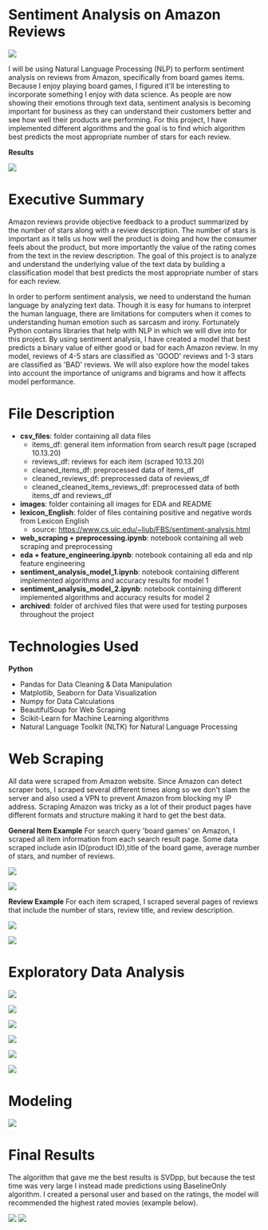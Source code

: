 # Sentiment Analysis on Amazon Reviews

![](https://github.com/ttam37/dsc-capstone-project-v2-onl01-dtsc-ft-052620/blob/master/images/Amazon-5-Star-Review-Illustration.jpg)

I will be using Natural Language Processing (NLP) to perform sentiment analysis on reviews from Amazon, specifically from board games items. Because I enjoy playing board games, I figured it'll be interesting to incorporate something I enjoy with data science. As people are now showing their emotions through text data, sentiment analysis is becoming important for business as they can understand their customers better and see how well their products are performing. For this project, I have implemented different algorithms and the goal is to find which algorithm best predicts the most appropriate number of stars for each review.

**Results**

![](https://github.com/ttam37/dsc-mod-4-project-v2-1-onl01-dtsc-ft-052620/blob/master/images/Content-based-filtering-vs-Collaborative-filtering-Source.png)

# Executive Summary

Amazon reviews provide objective feedback to a product summarized by the number of stars along with a review description. The number of stars is important as it tells us how well the product is doing and how the consumer feels about the product, but more importantly the value of the rating comes from the text in the review description. The goal of this project is to analyze and understand the underlying value of the text data by building a classification model that best predicts the most appropriate number of stars for each review.

In order to perform sentiment analysis, we need to understand the human language by analyzing text data. Though it is easy for humans to interpret the human language, there are limitations for computers when it comes to understanding human emotion such as sarcasm and irony. Fortunately Python contains libraries that help with NLP in which we will dive into for this project. By using sentiment analysis, I have created a model that best predicts a binary value of either good or bad for each Amazon review. In my model, reviews of 4-5 stars are classified as 'GOOD' reviews and 1-3 stars are classified as 'BAD' reviews. We will also explore how the model takes into account the importance of unigrams and bigrams and how it affects model performance.


# File Description

* **csv_files**: folder containing all data files
    * items_df: general item information from search result page (scraped 10.13.20)
    * reviews_df: reviews for each item (scraped 10.13.20)
    * cleaned_items_df: preprocessed data of items_df
    * cleaned_reviews_df: preprocessed data of reviews_df
    * cleaned_cleaned_items_reviews_df: preprocessed data of both items_df and reviews_df
* **images**: folder containing all images for EDA and README
* **lexicon_English**: folder of files containing positive and negative words from Lexicon English
    * source: https://www.cs.uic.edu/~liub/FBS/sentiment-analysis.html
* **web_scraping + preprocessing.ipynb**: notebook containing all web scraping and preprocessing
* **eda + feature_engineering.ipynb**: notebook containing all eda and nlp feature engineering
* **sentiment_analysis_model_1.ipynb**: notebook containing different implemented algorithms and accuracy results for model 1
* **sentiment_analysis_model_2.ipynb**: notebook containing different implemented algorithms and accuracy results for model 2
* **archived**: folder of archived files that were used for testing purposes throughout the project


# Technologies Used

**Python**
* Pandas for Data Cleaning & Data Manipulation
* Matplotlib, Seaborn for Data Visualization
* Numpy for Data Calculations
* BeautifulSoup for Web Scraping
* Scikit-Learn for Machine Learning algorithms
* Natural Language Toolkit (NLTK) for Natural Language Processing


# Web Scraping

All data were scraped from Amazon website. Since Amazon can detect scraper bots, I scraped several different times along so we don't slam the server and also used a VPN to prevent Amazon from blocking my IP address. Scraping Amazon was tricky as a lot of their product pages have different formats and structure making it hard to get the best data.

**General Item Example**
For search query 'board games' on Amazon, I scraped all item information from each search result page. Some data scraped include asin ID(product ID),title of the board game, average number of stars, and number of reviews.

![](https://github.com/ttam37/dsc-capstone-project-v2-onl01-dtsc-ft-052620/blob/master/images/general_item_data_from_search_page_screenshot.png)

![](https://github.com/ttam37/dsc-capstone-project-v2-onl01-dtsc-ft-052620/blob/master/images/items_dataframe_screenshot.png)

**Review Example**
For each item scraped, I scraped several pages of reviews that include the number of stars, review title, and review description.

![](https://github.com/ttam37/dsc-capstone-project-v2-onl01-dtsc-ft-052620/blob/master/images/example_review_screenshot.png)

![](https://github.com/ttam37/dsc-capstone-project-v2-onl01-dtsc-ft-052620/blob/master/images/reviews_dataframe_screenshot.png)


# Exploratory Data Analysis

![](https://github.com/ttam37/dsc-capstone-project-v2-onl01-dtsc-ft-052620/blob/master/images/count_of_user_ratings.png)

![](https://github.com/ttam37/dsc-capstone-project-v2-onl01-dtsc-ft-052620/blob/master/images/scatter_plot_avg_rating_and_price.png)

![](https://github.com/ttam37/dsc-capstone-project-v2-onl01-dtsc-ft-052620/blob/master/images/bar_plot_most_common_words_in_reviews.png)

![](https://github.com/ttam37/dsc-capstone-project-v2-onl01-dtsc-ft-052620/blob/master/images/wordcloud_most_common_words_in_reviews.png)

![](https://github.com/ttam37/dsc-capstone-project-v2-onl01-dtsc-ft-052620/blob/master/images/bar_plot_most_common_bigrams_in_reviews.png)

![](https://github.com/ttam37/dsc-capstone-project-v2-onl01-dtsc-ft-052620/blob/master/images/bar_plot_most_common_positive_negative_words_in_reviews.png)


# Modeling

![](https://github.com/ttam37/dsc-capstone-project-v2-onl01-dtsc-ft-052620/blob/master/images/count_of_user_rating_undersampled.png)




# Final Results

The algorithm that gave me the best results is SVDpp, but because the test time was very large I instead made predictions using BaselineOnly algorithm. I created a personal user and based on the ratings, the model will recommended the highest rated movies (example below).

![](https://github.com/ttam37/dsc-mod-4-project-v2-1-onl01-dtsc-ft-052620/blob/master/images/algorithm_best_rmse.png)
![](https://github.com/ttam37/dsc-mod-4-project-v2-1-onl01-dtsc-ft-052620/blob/master/images/example_recommendations_baselineonly.png)




